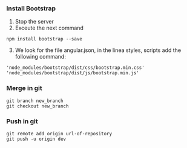 ### Install Bootstrap
1. Stop the server
2. Exceute the next command
```
npm install bootstrap --save
```
3. We look for the file angular.json, in the linea styles, scripts add the following command:
```
'node_modules/bootstrap/dist/css/bootstrap.min.css'
'node_modules/bootstrap/dist/js/bootstrap.min.js'
```

### Merge in git
```
git branch new_branch
git checkout new_branch
```

### Push in git
```
git remote add origin url-of-repository
git push -u origin dev
```